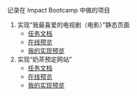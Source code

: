 记录在 Impact Bootcamp 中做的项目

1. 实现“我最喜爱的电视剧（电影）”静态页面
   - [任务文档](https://note.youdao.com/s/MZhfYg9z)
   - [在线预览](https://erdong-fe.github.io/FeProject2Dong/01.JavaScript/01.MyFavoriteTV/index.html)
   - [我的实现预览](https://perterhuan.github.io/ImpactBootCamp/task1-myfavoriteTvShow/)
2. 实现“奶茶预定网站”
   - [任务文档](https://erdong-fe.github.io/FeProject2Dong/01.JavaScript/02.OrderMilkTea/)
   - [在线预览](https://erdong-fe.github.io/FeProject2Dong/01.JavaScript/02.OrderMilkTea/demo.html)
   - [我的实现预览]()
